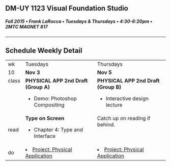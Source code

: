 ## DM-UY 1123 Visual Foundation Studio
##### Fall 2015 • Frank LaRocca • Tuesdays & Thursdays • 4:30-6:20pm • 2MTC MAGNET 817 
---
## Schedule Weekly Detail

<table>
<tr>
<td>wk</td>
<td>Tuesdays</td>
<td>Thursdays</td>
</tr>
<tr>
  <td valign="top">10</td>
  <td valign="top" width="48%"><strong>Nov 3</strong></td>
  <td valign="top" width="48%"><strong>Nov 5</strong></td>
</tr>

<!-- class -->
<tr>
<td valign="top">class</td>
<td valign="top">
  <strong>PHYSICAL APP 2nd Draft (Group A)</strong><br>
  <ul>
    <li>Demo: Photoshop Compositing</li>
  </ul>
</td>
<td valign="top">
  <strong>PHYSICAL APP 2nd Draft (Group B)</strong><br>
  <ul>
    <li>Interactive design lecture</li>
  </ul>
</td>

</tr>

<!-- reading -->
<tr>
  <td>read</td>
  <td valign="top">
    <strong>Type on Screen</strong>
  <ul><li>Chapter 4: Type and Interface</li></ul>
  </td>
  <td valign="top">Catch up on reading if behind.</td>
</tr>

<!-- do -->
<tr>
  <td>do</td>
  <td valign="top">
    <li><a href="../projects/project_pa.md">Project: Physical Application</a></li>
  </td>
  <td valign="top" >
    <li><a href="../projects/project_pa.md">Project: Physical Application</a></li>
  </td>
</tr>
</table>








